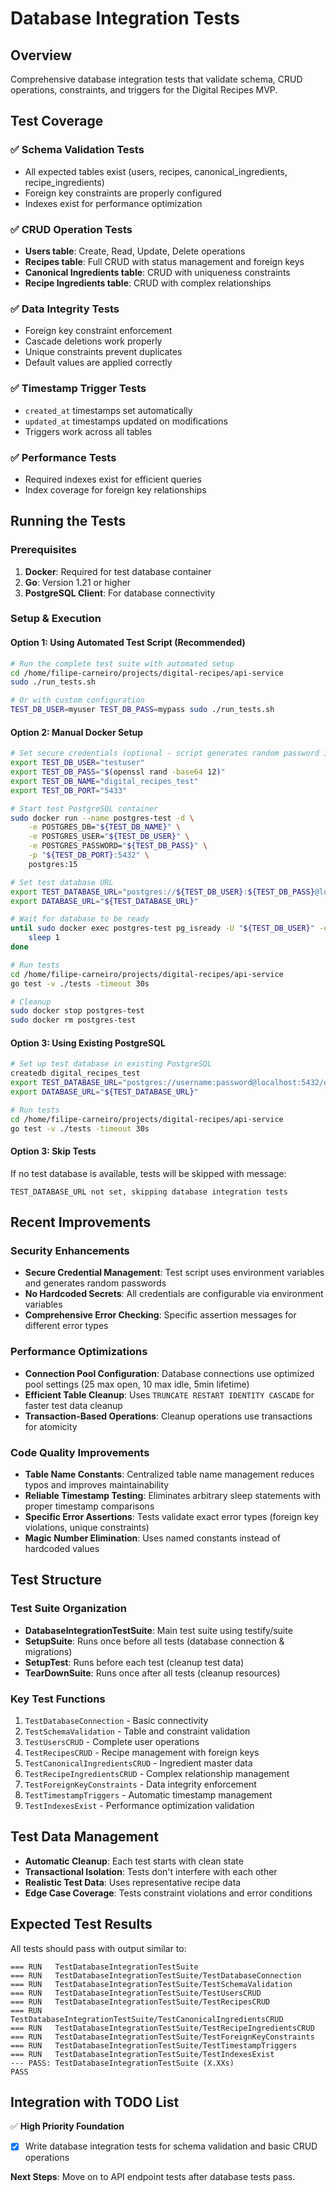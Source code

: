# Database Integration Tests

## Overview
Comprehensive database integration tests that validate schema, CRUD operations, constraints, and triggers for the Digital Recipes MVP.

## Test Coverage

### ✅ Schema Validation Tests
- All expected tables exist (users, recipes, canonical_ingredients, recipe_ingredients)
- Foreign key constraints are properly configured
- Indexes exist for performance optimization

### ✅ CRUD Operation Tests
- **Users table**: Create, Read, Update, Delete operations
- **Recipes table**: Full CRUD with status management and foreign keys
- **Canonical Ingredients table**: CRUD with uniqueness constraints
- **Recipe Ingredients table**: CRUD with complex relationships

### ✅ Data Integrity Tests
- Foreign key constraint enforcement
- Cascade deletions work properly
- Unique constraints prevent duplicates
- Default values are applied correctly

### ✅ Timestamp Trigger Tests
- `created_at` timestamps set automatically
- `updated_at` timestamps updated on modifications
- Triggers work across all tables

### ✅ Performance Tests
- Required indexes exist for efficient queries
- Index coverage for foreign key relationships

## Running the Tests

### Prerequisites
1. **Docker**: Required for test database container
2. **Go**: Version 1.21 or higher
3. **PostgreSQL Client**: For database connectivity

### Setup & Execution

#### Option 1: Using Automated Test Script (Recommended)
```bash
# Run the complete test suite with automated setup
cd /home/filipe-carneiro/projects/digital-recipes/api-service
sudo ./run_tests.sh

# Or with custom configuration
TEST_DB_USER=myuser TEST_DB_PASS=mypass sudo ./run_tests.sh
```

#### Option 2: Manual Docker Setup
```bash
# Set secure credentials (optional - script generates random password if not set)
export TEST_DB_USER="testuser"
export TEST_DB_PASS="$(openssl rand -base64 12)"
export TEST_DB_NAME="digital_recipes_test"
export TEST_DB_PORT="5433"

# Start test PostgreSQL container
sudo docker run --name postgres-test -d \
    -e POSTGRES_DB="${TEST_DB_NAME}" \
    -e POSTGRES_USER="${TEST_DB_USER}" \
    -e POSTGRES_PASSWORD="${TEST_DB_PASS}" \
    -p "${TEST_DB_PORT}:5432" \
    postgres:15

# Set test database URL
export TEST_DATABASE_URL="postgres://${TEST_DB_USER}:${TEST_DB_PASS}@localhost:${TEST_DB_PORT}/${TEST_DB_NAME}?sslmode=disable"
export DATABASE_URL="${TEST_DATABASE_URL}"

# Wait for database to be ready
until sudo docker exec postgres-test pg_isready -U "${TEST_DB_USER}" -d "${TEST_DB_NAME}"; do
    sleep 1
done

# Run tests
cd /home/filipe-carneiro/projects/digital-recipes/api-service
go test -v ./tests -timeout 30s

# Cleanup
sudo docker stop postgres-test
sudo docker rm postgres-test
```

#### Option 3: Using Existing PostgreSQL
```bash
# Set up test database in existing PostgreSQL
createdb digital_recipes_test
export TEST_DATABASE_URL="postgres://username:password@localhost:5432/digital_recipes_test?sslmode=disable"
export DATABASE_URL="${TEST_DATABASE_URL}"

# Run tests
cd /home/filipe-carneiro/projects/digital-recipes/api-service
go test -v ./tests -timeout 30s
```

#### Option 3: Skip Tests
If no test database is available, tests will be skipped with message:
```
TEST_DATABASE_URL not set, skipping database integration tests
```

## Recent Improvements

### Security Enhancements
- **Secure Credential Management**: Test script uses environment variables and generates random passwords
- **No Hardcoded Secrets**: All credentials are configurable via environment variables
- **Comprehensive Error Checking**: Specific assertion messages for different error types

### Performance Optimizations
- **Connection Pool Configuration**: Database connections use optimized pool settings (25 max open, 10 max idle, 5min lifetime)
- **Efficient Table Cleanup**: Uses `TRUNCATE RESTART IDENTITY CASCADE` for faster test data cleanup
- **Transaction-Based Operations**: Cleanup operations use transactions for atomicity

### Code Quality Improvements
- **Table Name Constants**: Centralized table name management reduces typos and improves maintainability
- **Reliable Timestamp Testing**: Eliminates arbitrary sleep statements with proper timestamp comparisons
- **Specific Error Assertions**: Tests validate exact error types (foreign key violations, unique constraints)
- **Magic Number Elimination**: Uses named constants instead of hardcoded values

## Test Structure

### Test Suite Organization
- **DatabaseIntegrationTestSuite**: Main test suite using testify/suite
- **SetupSuite**: Runs once before all tests (database connection & migrations)
- **SetupTest**: Runs before each test (cleanup test data)
- **TearDownSuite**: Runs once after all tests (cleanup resources)

### Key Test Functions
1. `TestDatabaseConnection` - Basic connectivity
2. `TestSchemaValidation` - Table and constraint validation
3. `TestUsersCRUD` - Complete user operations
4. `TestRecipesCRUD` - Recipe management with foreign keys
5. `TestCanonicalIngredientsCRUD` - Ingredient master data
6. `TestRecipeIngredientsCRUD` - Complex relationship management
7. `TestForeignKeyConstraints` - Data integrity enforcement
8. `TestTimestampTriggers` - Automatic timestamp management
9. `TestIndexesExist` - Performance optimization validation

## Test Data Management
- **Automatic Cleanup**: Each test starts with clean state
- **Transactional Isolation**: Tests don't interfere with each other
- **Realistic Test Data**: Uses representative recipe data
- **Edge Case Coverage**: Tests constraint violations and error conditions

## Expected Test Results
All tests should pass with output similar to:
```
=== RUN   TestDatabaseIntegrationTestSuite
=== RUN   TestDatabaseIntegrationTestSuite/TestDatabaseConnection
=== RUN   TestDatabaseIntegrationTestSuite/TestSchemaValidation
=== RUN   TestDatabaseIntegrationTestSuite/TestUsersCRUD
=== RUN   TestDatabaseIntegrationTestSuite/TestRecipesCRUD
=== RUN   TestDatabaseIntegrationTestSuite/TestCanonicalIngredientsCRUD
=== RUN   TestDatabaseIntegrationTestSuite/TestRecipeIngredientsCRUD
=== RUN   TestDatabaseIntegrationTestSuite/TestForeignKeyConstraints
=== RUN   TestDatabaseIntegrationTestSuite/TestTimestampTriggers
=== RUN   TestDatabaseIntegrationTestSuite/TestIndexesExist
--- PASS: TestDatabaseIntegrationTestSuite (X.XXs)
PASS
```

## Integration with TODO List
✅ **High Priority Foundation**
- [x] Write database integration tests for schema validation and basic CRUD operations

**Next Steps**: Move on to API endpoint tests after database tests pass.